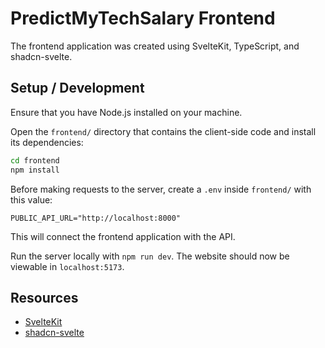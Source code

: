 # PredictMyTechSalary Frontend

The frontend application was created using SvelteKit, TypeScript, and shadcn-svelte.

## Setup / Development

Ensure that you have Node.js installed on your machine.

Open the `frontend/` directory that contains the client-side code and install its dependencies:

```bash
cd frontend
npm install
```

Before making requests to the server, create a `.env` inside `frontend/` with this value:

```
PUBLIC_API_URL="http://localhost:8000"
```

This will connect the frontend application with the API.

Run the server locally with `npm run dev`. The website should now be viewable in `localhost:5173`.

## Resources

- [SvelteKit](https://kit.svelte.dev/)
- [shadcn-svelte](https://shadcn-svelte.com/)
